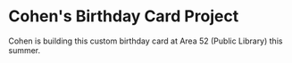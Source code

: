 # Cohen's Birthday Card Project

Cohen is building this custom birthday card at Area 52 (Public Library) this summer.
